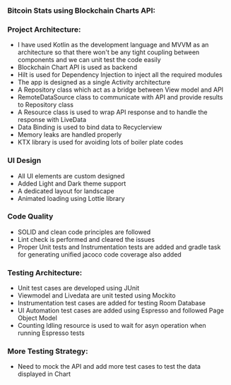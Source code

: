 
### Bitcoin Stats using Blockchain Charts API:

### Project Architecture:

* I have used Kotlin as the development language and MVVM as an architecture so that there won't be any tight coupling between components and we can unit test the code easily
* Blockchain Chart API is used as backend
* Hilt is used for Dependency Injection to inject all the required modules
* The app is designed as a single Activity architecture
* A Repository class which act as a bridge between View model and API
* RemoteDataSource class to communicate with API and provide results to Repository class
* A Resource class is used to wrap API response and to handle the response with LiveData
* Data Binding is used to bind data to Recyclerview
* Memory leaks are handled properly
* KTX library is used for avoiding lots of boiler plate codes

### UI Design

* All UI elements are custom designed
* Added Light and Dark theme support
* A dedicated layout for landscape
* Animated loading using Lottie library

### Code Quality

* SOLID and clean code principles are followed
* Lint check is performed and cleared the issues
* Proper Unit tests and Instrumentation tests are added and gradle task for generating unified jacoco code coverage also added

### Testing Architecture:

* Unit test cases are developed using JUnit
* Viewmodel and Livedata are unit tested using Mockito
* Instrumentation test cases are added for testing Room Database
* UI Automation test cases are added using Espresso and followed Page Object Model
* Counting Idling resource is used to wait for asyn operation when running Espresso tests


### More Testing Strategy:

* Need to mock the API and add more test cases to test the data displayed in Chart